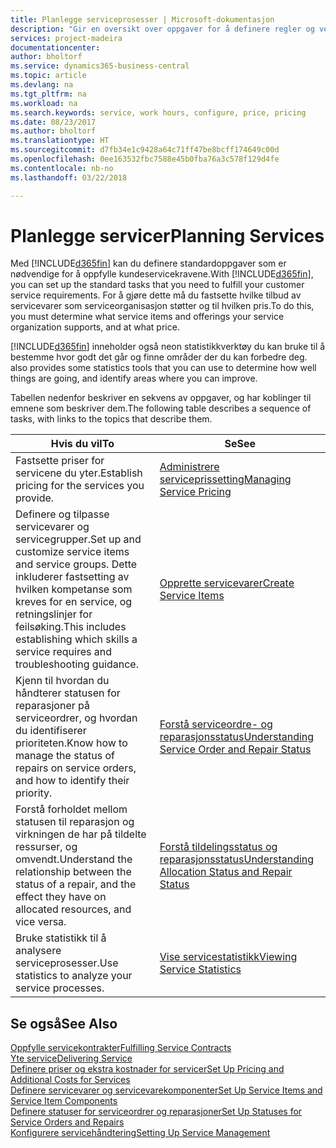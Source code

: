 ```yaml
---
title: Planlegge serviceprosesser | Microsoft-dokumentasjon
description: "Gir en oversikt over oppgaver for å definere regler og verdier som definerer serviceprinsipper og -prosesser."
services: project-madeira
documentationcenter: 
author: bholtorf
ms.service: dynamics365-business-central
ms.topic: article
ms.devlang: na
ms.tgt_pltfrm: na
ms.workload: na
ms.search.keywords: service, work hours, configure, price, pricing
ms.date: 08/23/2017
ms.author: bholtorf
ms.translationtype: HT
ms.sourcegitcommit: d7fb34e1c9428a64c71ff47be8bcff174649c00d
ms.openlocfilehash: 0ee163532fbc7588e45b0fba76a3c578f129d4fe
ms.contentlocale: nb-no
ms.lasthandoff: 03/22/2018

---
```

# <a name="planning-services"></a><span data-ttu-id="1c118-103">Planlegge servicer</span><span class="sxs-lookup"><span data-stu-id="1c118-103">Planning Services</span></span>
<span data-ttu-id="1c118-104">Med [!INCLUDE[d365fin](includes/d365fin_md.md)] kan du definere standardoppgaver som er nødvendige for å oppfylle kundeservicekravene.</span><span class="sxs-lookup"><span data-stu-id="1c118-104">With [!INCLUDE[d365fin](includes/d365fin_md.md)], you can set up the standard tasks that you need to fulfill your customer service requirements.</span></span> <span data-ttu-id="1c118-105">For å gjøre dette må du fastsette hvilke tilbud av servicevarer som serviceorganisasjon støtter og til hvilken pris.</span><span class="sxs-lookup"><span data-stu-id="1c118-105">To do this, you must determine what service items and offerings your service organization supports, and at what price.</span></span>   

[!INCLUDE[d365fin](includes/d365fin_md.md)]<span data-ttu-id="1c118-106"> inneholder også neon statistikkverktøy du kan bruke til å bestemme hvor godt det går og finne områder der du kan forbedre deg.</span><span class="sxs-lookup"><span data-stu-id="1c118-106"> also provides some statistics tools that you can use to determine how well things are going, and identify areas where you can improve.</span></span>
  
<span data-ttu-id="1c118-107">Tabellen nedenfor beskriver en sekvens av oppgaver, og har koblinger til emnene som beskriver dem.</span><span class="sxs-lookup"><span data-stu-id="1c118-107">The following table describes a sequence of tasks, with links to the topics that describe them.</span></span>   
  
|<span data-ttu-id="1c118-108">**Hvis du vil**</span><span class="sxs-lookup"><span data-stu-id="1c118-108">**To**</span></span>|<span data-ttu-id="1c118-109">**Se**</span><span class="sxs-lookup"><span data-stu-id="1c118-109">**See**</span></span>|  
|------------|-------------|  
|<span data-ttu-id="1c118-110">Fastsette priser for servicene du yter.</span><span class="sxs-lookup"><span data-stu-id="1c118-110">Establish pricing for the services you provide.</span></span>|[<span data-ttu-id="1c118-111">Administrere serviceprissetting</span><span class="sxs-lookup"><span data-stu-id="1c118-111">Managing Service Pricing</span></span>](service-service-price-management.md)|
|<span data-ttu-id="1c118-112">Definere og tilpasse servicevarer og servicegrupper.</span><span class="sxs-lookup"><span data-stu-id="1c118-112">Set up and customize service items and service groups.</span></span> <span data-ttu-id="1c118-113">Dette inkluderer fastsetting av hvilken kompetanse som kreves for en service, og retningslinjer for feilsøking.</span><span class="sxs-lookup"><span data-stu-id="1c118-113">This includes establishing which skills a service requires and troubleshooting guidance.</span></span>| [<span data-ttu-id="1c118-114">Opprette servicevarer</span><span class="sxs-lookup"><span data-stu-id="1c118-114">Create Service Items</span></span>](service-how-to-create-service-items.md)|  
|<span data-ttu-id="1c118-115">Kjenn til hvordan du håndterer statusen for reparasjoner på serviceordrer, og hvordan du identifiserer prioriteten.</span><span class="sxs-lookup"><span data-stu-id="1c118-115">Know how to manage the status of repairs on service orders, and how to identify their priority.</span></span>|[<span data-ttu-id="1c118-116">Forstå serviceordre- og reparasjonsstatus</span><span class="sxs-lookup"><span data-stu-id="1c118-116">Understanding Service Order and Repair Status</span></span>](service-service-order-status-and-repair-status.md)|  
|<span data-ttu-id="1c118-117">Forstå forholdet mellom statusen til reparasjon og virkningen de har på tildelte ressurser, og omvendt.</span><span class="sxs-lookup"><span data-stu-id="1c118-117">Understand the relationship between the status of a repair, and the effect they have on allocated resources, and vice versa.</span></span>|[<span data-ttu-id="1c118-118">Forstå tildelingsstatus og reparasjonsstatus</span><span class="sxs-lookup"><span data-stu-id="1c118-118">Understanding Allocation Status and Repair Status</span></span>](service-allocation-status-and-repair-status.md)|  
|<span data-ttu-id="1c118-119">Bruke statistikk til å analysere serviceprosesser.</span><span class="sxs-lookup"><span data-stu-id="1c118-119">Use statistics to analyze your service processes.</span></span> | [<span data-ttu-id="1c118-120">Vise servicestatistikk</span><span class="sxs-lookup"><span data-stu-id="1c118-120">Viewing Service Statistics</span></span>](service-service-statistics.md) |

## <a name="see-also"></a><span data-ttu-id="1c118-121">Se også</span><span class="sxs-lookup"><span data-stu-id="1c118-121">See Also</span></span>
[<span data-ttu-id="1c118-122">Oppfylle servicekontrakter</span><span class="sxs-lookup"><span data-stu-id="1c118-122">Fulfilling Service Contracts</span></span>](service-fulfill-service-contracts.md)  
[<span data-ttu-id="1c118-123">Yte service</span><span class="sxs-lookup"><span data-stu-id="1c118-123">Delivering Service</span></span>](service-deliver-service.md)  
[<span data-ttu-id="1c118-124">Definere priser og ekstra kostnader for servicer</span><span class="sxs-lookup"><span data-stu-id="1c118-124">Set Up Pricing and Additional Costs for Services</span></span>](service-how-setup-service-costs-pricing.md)  
[<span data-ttu-id="1c118-125">Definere servicevarer og servicevarekomponenter</span><span class="sxs-lookup"><span data-stu-id="1c118-125">Set Up Service Items and Service Item Components</span></span>](service-how-setup-service-items.md)  
[<span data-ttu-id="1c118-126">Definere statuser for serviceordrer og reparasjoner</span><span class="sxs-lookup"><span data-stu-id="1c118-126">Set Up Statuses for Service Orders and Repairs</span></span>](service-order-repair-status.md)  
[<span data-ttu-id="1c118-127">Konfigurere servicehåndtering</span><span class="sxs-lookup"><span data-stu-id="1c118-127">Setting Up Service Management</span></span>](service-setup-service.md)  

